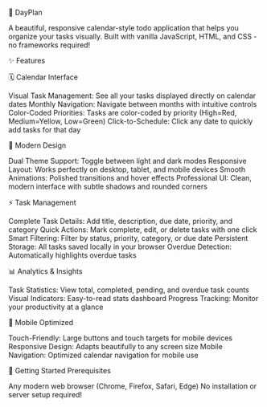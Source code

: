 📅 DayPlan

A beautiful, responsive calendar-style todo application that helps you organize your tasks visually. Built with vanilla JavaScript, HTML, and CSS - no frameworks required!

✨ Features

🗓️ Calendar Interface

Visual Task Management: See all your tasks displayed directly on calendar dates
Monthly Navigation: Navigate between months with intuitive controls
Color-Coded Priorities: Tasks are color-coded by priority (High=Red, Medium=Yellow, Low=Green)
Click-to-Schedule: Click any date to quickly add tasks for that day

🎨 Modern Design

Dual Theme Support: Toggle between light and dark modes
Responsive Layout: Works perfectly on desktop, tablet, and mobile devices
Smooth Animations: Polished transitions and hover effects
Professional UI: Clean, modern interface with subtle shadows and rounded corners

⚡ Task Management

Complete Task Details: Add title, description, due date, priority, and category
Quick Actions: Mark complete, edit, or delete tasks with one click
Smart Filtering: Filter by status, priority, category, or due date
Persistent Storage: All tasks saved locally in your browser
Overdue Detection: Automatically highlights overdue tasks

📊 Analytics & Insights

Task Statistics: View total, completed, pending, and overdue task counts
Visual Indicators: Easy-to-read stats dashboard
Progress Tracking: Monitor your productivity at a glance

📱 Mobile Optimized

Touch-Friendly: Large buttons and touch targets for mobile devices
Responsive Design: Adapts beautifully to any screen size
Mobile Navigation: Optimized calendar navigation for mobile use

🚀 Getting Started
Prerequisites

Any modern web browser (Chrome, Firefox, Safari, Edge)
No installation or server setup required!
